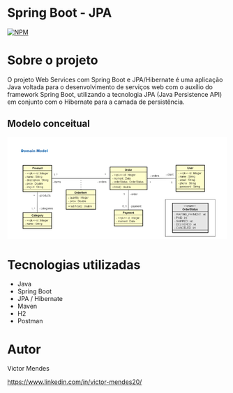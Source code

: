 # Spring Boot - JPA
[![NPM](https://img.shields.io/npm/l/react)](https://github.com/VictorM20/springboot-jpa/blob/main/LICENSE) 

# Sobre o projeto

O projeto Web Services com Spring Boot e JPA/Hibernate é uma aplicação Java voltada para o desenvolvimento 
de serviços web com o auxílio do framework Spring Boot, utilizando a tecnologia JPA (Java Persistence API)
em conjunto com o Hibernate para a camada de persistência.


## Modelo conceitual
![Modelo Conceitual](https://github.com/VictorM20/springboot-jpa/blob/main/assets/model.png)

# Tecnologias utilizadas
- Java
- Spring Boot
- JPA / Hibernate
- Maven
- H2
- Postman

# Autor

Victor Mendes

https://www.linkedin.com/in/victor-mendes20/

